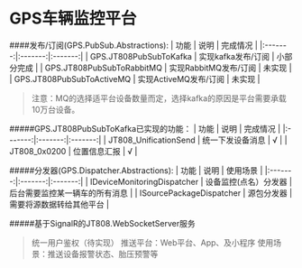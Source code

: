 # GPS车辆监控平台



####发布/订阅(GPS.PubSub.Abstractions):
| 功能 | 说明 | 完成情况 |
|:-------:|:-------:|:-------:|
| GPS.JT808PubSubToKafka | 实现kafka发布/订阅 | 小部分完成 |
| GPS.JT808PubSubToRabbitMQ | 实现RabbitMQ发布/订阅 | 未实现 |
| GPS.JT808PubSubToActiveMQ | 实现ActiveMQ发布/订阅 | 未实现 |

> 注意：MQ的选择适平台设备数量而定，选择kafka的原因是平台需要承载10万台设备。

#####GPS.JT808PubSubToKafka已实现的功能：
| 功能 | 说明 | 完成情况 |
|:-------:|:-------:|:-------:|
| JT808_UnificationSend | 统一下发设备消息 | √ |
| JT808_0x0200 | 位置信息汇报 | √ |

#####分发器(GPS.Dispatcher.Abstractions):
| 功能 | 说明 | 使用场景 |
|:-------:|:-------:|:-------:|
| IDeviceMonitoringDispatcher | 设备监控(点名）分发器 | 后台需要监控某一辆车的所有消息 |
| ISourcePackageDispatcher | 源包分发器 | 需要将源数据转给其他平台 |

#####基于SignalR的JT808.WebSocketServer服务
> 统一用户鉴权（待实现）
推送平台：Web平台、App、及小程序
使用场景：推送设备报警状态、胎压预警等


